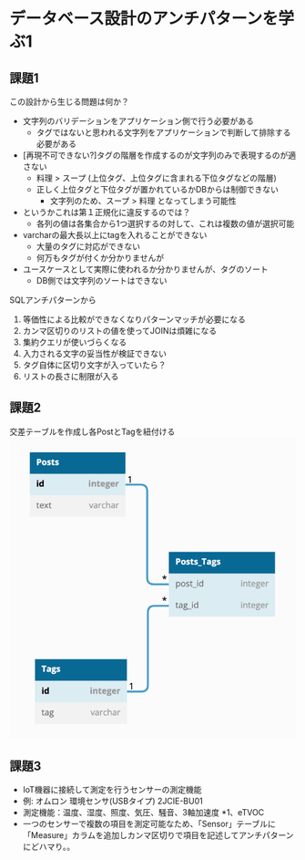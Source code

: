 # データベース設計のアンチパターンを学ぶ1

## 課題1
この設計から生じる問題は何か？

- 文字列のバリデーションをアプリケーション側で行う必要がある
  - タグではないと思われる文字列をアプリケーションで判断して排除する必要がある
- [再現不可できない?]タグの階層を作成するのが文字列のみで表現するのが適さない
  - 料理 > スープ (上位タグ、上位タグに含まれる下位タグなどの階層)
  - 正しく上位タグと下位タグが置かれているかDBからは制御できない
    - 文字列のため、スープ > 料理 となってしまう可能性
- というかこれは第１正規化に違反するのでは？
  - 各列の値は各集合から1つ選択するの対して、これは複数の値が選択可能
- varcharの最大長以上にtagを入れることができない
  - 大量のタグに対応ができない
  - 何万もタグが付くか分かりませんが
- ユースケースとして実際に使われるか分かりませんが、タグのソート
  - DB側では文字列のソートはできない

SQLアンチパターンから 
1. 等価性による比較ができなくなりパターンマッチが必要になる
2. カンマ区切りのリストの値を使ってJOINは煩雑になる
3. 集約クエリが使いづらくなる
4. 入力される文字の妥当性が検証できない
5. タグ自体に区切り文字が入っていたら？
6. リストの長さに制限が入る

## 課題2
交差テーブルを作成し各PostとTagを紐付ける
![image](./antipattern1.png)

## 課題3
- IoT機器に接続して測定を行うセンサーの測定機能
- 例: オムロン 環境センサ(USBタイプ) 2JCIE-BU01
- 測定機能：温度、湿度、照度、気圧、騒音、3軸加速度 *1、eTVOC
- 一つのセンサーで複数の項目を測定可能なため、「Sensor」テーブルに「Measure」カラムを追加しカンマ区切りで項目を記述してアンチパターンにどハマり。。

